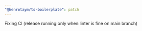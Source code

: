 ```yaml
---
"@henrotaym/ts-boilerplate": patch
---
```


Fixing CI (release running only when linter is fine on main branch)
